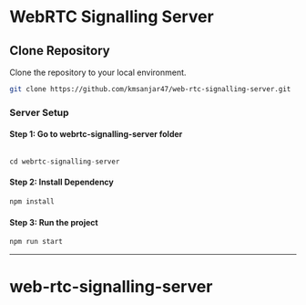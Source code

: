 # WebRTC Signalling Server

## Clone Repository

Clone the repository to your local environment.

```sh
git clone https://github.com/kmsanjar47/web-rtc-signalling-server.git
```

### Server Setup

#### Step 1: Go to webrtc-signalling-server folder

```js

cd webrtc-signalling-server

```

#### Step 2: Install Dependency

```js
npm install
```

#### Step 3: Run the project

```js
npm run start
```

---

# web-rtc-signalling-server
